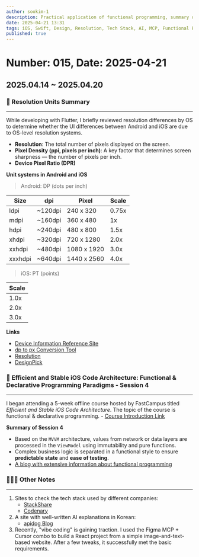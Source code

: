 ```yaml
---
author: sookim-1
description: Practical application of functional programming, summary of resolution units, and MCP usage
date: 2025-04-21 13:31
tags: iOS, Swift, Design, Resolution, Tech Stack, AI, MCP, Functional Programming
published: true
---
```

# Number: 015, Date: 2025-04-21
## 2025.04.14 ~ 2025.04.20
### 📱 Resolution Units Summary

---

While developing with Flutter, I briefly reviewed resolution differences by OS to determine whether the UI differences between Android and iOS are due to OS-level resolution systems.

- **Resolution**: The total number of pixels displayed on the screen.
- **Pixel Density (ppi, pixels per inch)**: A key factor that determines screen sharpness — the number of pixels per inch.
- **Device Pixel Ratio (DPR)**

**Unit systems in Android and iOS**

> Android: DP (dots per inch)

| Size     | dpi     | Pixel         | Scale |
| -------- | ------- | ------------- | ----- |
| ldpi     | ~120dpi | 240 x 320     | 0.75x |
| mdpi     | ~160dpi | 360 x 480     | 1x    |
| hdpi     | ~240dpi | 480 x 800     | 1.5x  |
| xhdpi    | ~320dpi | 720 x 1280    | 2.0x  |
| xxhdpi   | ~480dpi | 1080 x 1920   | 3.0x  |
| xxxhdpi  | ~640dpi | 1440 x 2560   | 4.0x  |



> iOS: PT (points)

| Scale |
| ----- |
| 1.0x  |
| 2.0x  |
| 3.0x  |


**Links**

- [Device Information Reference Site](https://blisk.io/devices)
- [dp to px Conversion Tool](http://labs.rampinteractive.co.uk/android_dp_px_calculator/)
- [Resolution](https://designbase.co.kr/tag/%ed%95%b4%ec%83%81%eb%8f%84/)
- [DesignPick](https://maily.so/design.pick)





### 🧮 Efficient and Stable iOS Code Architecture: Functional & Declarative Programming Paradigms - Session 4

---

I began attending a 5-week offline course hosted by FastCampus titled *Efficient and Stable iOS Code Architecture*. The topic of the course is functional & declarative programming. - [Course Introduction Link](https://fastcampus.co.kr/dev_camp_functional)

**Summary of Session 4**

- Based on the `MVVM` architecture, values from network or data layers are processed in the `ViewModel` using immutability and pure functions.
- Complex business logic is separated in a functional style to ensure **predictable state** and **ease of testing**.
- [A blog with extensive information about functional programming](https://adabeat.com/fp/functional-programming-in-swift-a-comprehensive-guide/)


### 🙋🏻‍♂️ Other Notes

---
1. Sites to check the tech stack used by different companies:
   - [StackShare](https://stackshare.io/)
   - [Codenary](https://www.codenary.co.kr/)
2. A site with well-written AI explanations in Korean:  
   - [apidog Blog](https://apidog.com/api-design)
3. Recently, "vibe coding" is gaining traction. I used the Figma MCP + Cursor combo to build a React project from a simple image-and-text-based website. After a few tweaks, it successfully met the basic requirements.

